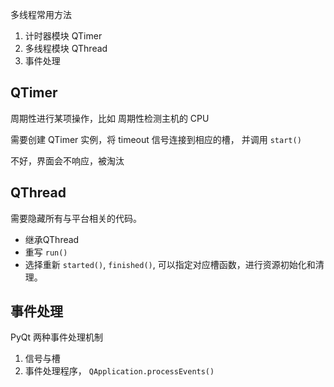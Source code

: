 
多线程常用方法

1. 计时器模块 QTimer
2. 多线程模块 QThread
3. 事件处理


## QTimer

周期性进行某项操作，比如 周期性检测主机的 CPU

需要创建 QTimer 实例，将 timeout 信号连接到相应的槽， 并调用 `start()`

不好，界面会不响应，被淘汰


## QThread

需要隐藏所有与平台相关的代码。

+ 继承QThread
+ 重写 `run()`
+ 选择重新  `started()`, `finished()`, 可以指定对应槽函数，进行资源初始化和清理。


## 事件处理

PyQt 两种事件处理机制

1. 信号与槽
2. 事件处理程序， `QApplication.processEvents()`


